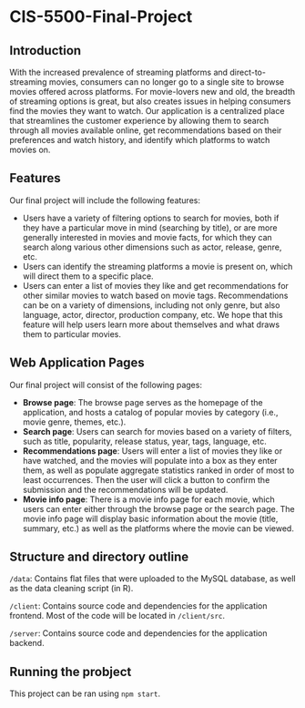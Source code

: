 # CIS-5500-Final-Project

## Introduction

With the increased prevalence of streaming platforms and direct-to-streaming movies, consumers can no longer go to a single site to browse movies offered across platforms. For movie-lovers new and old, the breadth of streaming options is great, but also creates issues in helping consumers find the movies they want to watch. Our application is a centralized place that streamlines the customer experience by allowing them to search through all movies available online, get recommendations based on their preferences and watch history, and identify which platforms to watch movies on.

## Features

Our final project will include the following features:

- Users have a variety of filtering options to search for movies, both if they have a particular move in mind (searching by title), or are more generally interested in movies and movie facts, for which they can search along various other dimensions such as actor, release, genre, etc.
- Users can identify the streaming platforms a movie is present on, which will direct them to a specific place. 
- Users can enter a list of movies they like and get recommendations for other similar movies to watch based on movie tags. Recommendations can be on a variety of dimensions, including not only genre, but also language, actor, director, production company, etc. We hope that this feature will help users learn more about themselves and what draws them to particular movies. 

## Web Application Pages

Our final project will consist of the following pages:

- **Browse page**: The browse page serves as the homepage of the application, and hosts a catalog of popular movies by category (i.e., movie genre, themes, etc.).
- **Search page**: Users can search for movies based on a variety of filters, such as title, popularity, release status, year, tags, language, etc. 
- **Recommendations page**: Users will enter a list of movies they like or have watched, and the movies will populate into a box as they enter them, as well as populate aggregate statistics ranked in order of most to least occurrences. Then the user will click a button to confirm the submission and the recommendations will be updated. 
- **Movie info page**: There is a movie info page for each movie, which users can enter either through the browse page or the search page. The movie info page will display basic information about the movie (title, summary, etc.) as well as the platforms where the movie can be viewed.

## Structure and directory outline

`/data`: Contains flat files that were uploaded to the MySQL database, as well as the data cleaning script (in R). 

`/client`: Contains source code and dependencies for the application frontend. Most of the code will be located in `/client/src`.

`/server`: Contains source code and dependencies for the application backend.


## Running the probject

This project can be ran using `npm start`.
